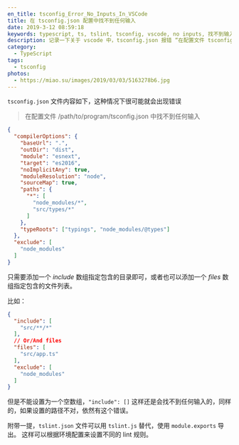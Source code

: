 ```yaml
---
en_title: tsconfig_Error_No_Inputs_In_VSCode
title: 在 tsconfig.json 配置中找不到任何输入
date: 2019-3-12 08:59:18
keywords: typescript, ts, tslint, tsconfig, vscode, no inputs, 找不到输入
description: 记录一下关于 vscode 中，tsconfig.json 报错 “在配置文件 tsconfig.json 中找不到任何输入” 的情况
category:
  - TypeScript
tags:
  - tsconfig
photos:
  - https://miao.su/images/2019/03/03/5163278b6.jpg
---
```


`tsconfig.json` 文件内容如下，这种情况下很可能就会出现错误

> 在配置文件 /path/to/program/tsconfig.json 中找不到任何输入

``` json
{
  "compilerOptions": {
    "baseUrl": ".",
    "outDir": "dist",
    "module": "esnext",
    "target": "es2016",
    "noImplicitAny": true,
    "moduleResolution": "node",
    "sourceMap": true,
    "paths": {
      "*": [
        "node_modules/*",
        "src/types/*"
      ]
    },
    "typeRoots": ["typings", "node_modules/@types"]
  },
  "exclude": [
    "node_modules"
  ]
}
```

只需要添加一个 *include* 数组指定包含的目录即可，或者也可以添加一个 *files* 数组指定包含的文件列表。

比如：

``` json
{
  "include": [
    "src/**/*"
  ],
  // Or/And files
  "files": [
    "src/app.ts"
  ],
  "exclude": [
    "node_modules"
  ]
}
```

但是不能设置为一个空数组，`"include": []` 这样还是会找不到任何输入的，同样的，如果设置的路径不对，依然有这个错误。


附带一提，`tslint.json` 文件可以用 `tslint.js` 替代，使用 `module.exports` 导出。
这样可以根据环境配置来设置不同的 lint 规则。
